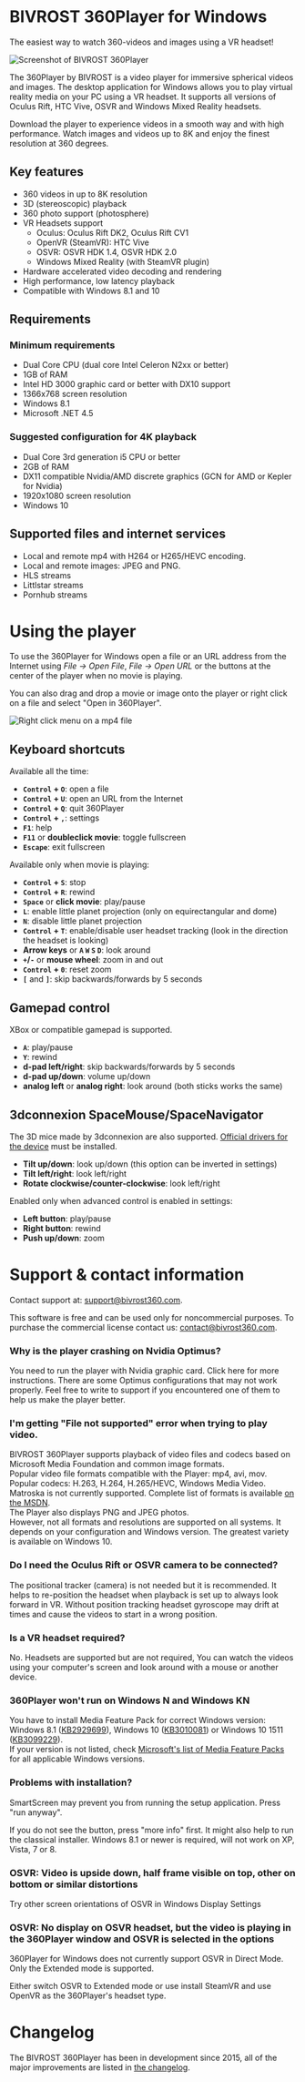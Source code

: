 BIVROST 360Player for Windows
=============================

The easiest way to watch 360-videos and images using a VR headset!

![Screenshot of BIVROST 360Player](Docs/360Player-movie.png)

The 360Player by BIVROST is a video player for immersive spherical videos and images. The desktop application for Windows allows you to play virtual reality media on your PC using a VR headset. It supports all versions of Oculus Rift, HTC Vive, OSVR and Windows Mixed Reality headsets.

Download the player to experience videos in a smooth way and with high performance. Watch images and videos up to 8K and enjoy the finest resolution at 360 degrees.


Key features
------------

* 360 videos in up to 8K resolution
* 3D (stereoscopic) playback
* 360 photo support (photosphere)
* VR Headsets support
  * Oculus: Oculus Rift DK2, Oculus Rift CV1
  * OpenVR (SteamVR): HTC Vive
  * OSVR: OSVR HDK 1.4, OSVR HDK 2.0
  * Windows Mixed Reality (with SteamVR plugin)
* Hardware accelerated video decoding and rendering
* High performance, low latency playback
* Compatible with Windows 8.1 and 10


Requirements
------------

### Minimum requirements
* Dual Core CPU (dual core Intel Celeron N2xx or better)
* 1GB of RAM
* Intel HD 3000 graphic card or better with DX10 support
* 1366x768 screen resolution
* Windows 8.1
* Microsoft .NET 4.5


### Suggested configuration for 4K playback
* Dual Core 3rd generation i5 CPU or better
* 2GB of RAM
* DX11 compatible Nvidia/AMD discrete graphics (GCN for AMD or Kepler for Nvidia)
* 1920x1080 screen resolution
* Windows 10



Supported files and internet services
-------------------------------------
* Local and remote mp4 with H264 or H265/HEVC encoding.
* Local and remote images: JPEG and PNG.
* HLS streams
* Littlstar streams
* Pornhub streams


Using the player
================

To use the 360Player for Windows open a file or an URL address from the Internet using *File → Open File*, *File → Open URL* or the buttons at the center of the player when no movie is playing.

You can also drag and drop a movie or image onto the player or right click on a file and select "Open in 360Player".

![Right click menu on a mp4 file](Docs/Rightclick-menu.png)

Keyboard shortcuts
------------------

Available all the time:

* **`Control` + `O`**: open a file
* **`Control` + `U`**: open an URL from the Internet
* **`Control` + `Q`**: quit 360Player
* **`Control` + `,`**: settings
* **`F1`**: help
* **`F11`** or **doubleclick movie**: toggle fullscreen
* **`Escape`**: exit fullscreen


Available only when movie is playing:

* **`Control` + `S`**: stop
* **`Control` + `R`**: rewind
* **`Space`** or **click movie**: play/pause
* **`L`**: enable little planet projection (only on equirectangular and dome)
* **`N`**: disable little planet projection
* **`Control` + `T`**: enable/disable user headset tracking (look in the direction the headset is looking)
* **Arrow keys** or **`A` `W` `S` `D`**: look around
* **`+`/`-`** or **mouse wheel**: zoom in and out
* **`Control` + `0`**: reset zoom
* **`[`** and **`]`**: skip backwards/forwards by 5 seconds

Gamepad control
---------------

XBox or compatible gamepad is supported.

* **`A`**: play/pause
* **`Y`**: rewind
* **d-pad left/right**: skip backwards/forwards by 5 seconds
* **d-pad up/down**: volume up/down
* **analog left** or **analog right**: look around (both sticks works the same)


3dconnexion SpaceMouse/SpaceNavigator
-------------------------------------

The 3D mice made by 3dconnexion are also supported. 
[Official drivers for the device](http://www.3dconnexion.pl/service/drivers.html) must be installed.

* **Tilt up/down**: look up/down (this option can be inverted in settings)
* **Tilt left/right**: look left/right
* **Rotate clockwise/counter-clockwise**: look left/right

Enabled only when advanced control is enabled in settings:

* **Left button**: play/pause
* **Right button**: rewind
* **Push up/down**: zoom



Support & contact information
=============================

Contact support at: support@bivrost360.com.

This software is free and can be used only for noncommercial purposes. To purchase the commercial license contact us: contact@bivrost360.com.

### Why is the player crashing on Nvidia Optimus?
You need to run the player with Nvidia graphic card. Click here for more instructions. There are some Optimus configurations that may not work properly. Feel free to write to support if you encountered one of them to help us make the player better.

### I'm getting "File not supported" error when trying to play video.
BIVROST 360Player supports playback of video files and codecs based on Microsoft Media Foundation and common image formats.  
Popular video file formats compatible with the Player: mp4, avi, mov. Popular codecs: H.263, H.264, H.265/HEVC, Windows Media Video. Matroska is not currently supported. Complete list of formats is available [on the MSDN][msdn-file-formats].  
The Player also displays PNG and JPEG photos.  
However, not all formats and resolutions are supported on all systems. It depends on your configuration and Windows version. The greatest variety is available on Windows 10.

[msdn-file-formats]: https://msdn.microsoft.com/pl-pl/library/windows/desktop/dd757927(v=vs.85).aspx

### Do I need the Oculus Rift or OSVR camera to be connected?
The positional tracker (camera) is not needed but it is recommended. It helps to re-position the headset when playback is set up to always look forward in VR. Without position tracking headset gyroscope may drift at times and cause the videos to start in a wrong position.

### Is a VR headset required?
No. Headsets are supported but are not required, You can watch the videos using your computer's screen and look around with a mouse or another device.

### 360Player won't run on Windows N and Windows KN
You have to install Media Feature Pack for correct Windows version: Windows 8.1 ([KB2929699][KB2929699]), Windows 10 ([KB3010081][KB3010081]) or Windows 10 1511 ([KB3099229][KB3099229]).  
If your version is not listed, check [Microsoft's list of Media Feature Packs][media-feature-pack-list] for all applicable Windows versions.

[KB2929699]: https://support.microsoft.com/en-us/kb/2929699
[KB3010081]: https://support.microsoft.com/en-us/kb/3010081
[KB3099229]: https://support.microsoft.com/en-us/kb/3099229
[media-feature-pack-list]: https://support.microsoft.com/en-us/help/3145500/media-feature-pack-list-for-windows-n-editions

### Problems with installation? 
SmartScreen may prevent you from running the setup application. 
Press "run anyway". 

If you do not see the button, press "more info" first. 
It might also help to run the classical installer. 
Windows 8.1 or newer is required, will not work on XP, Vista, 7 or 8.


### OSVR: Video is upside down, half frame visible on top, other on bottom or similar distortions

Try other screen orientations of OSVR in Windows Display Settings


### OSVR: No display on OSVR headset, but the video is playing in the 360Player window and OSVR is selected in the options

360Player for Windows does not currently support OSVR in Direct Mode.
Only the Extended mode is supported.

Either switch OSVR to Extended mode or use install SteamVR and use OpenVR as the 360Player's headset type.



Changelog
=========

The BIVROST 360Player has been in development since 2015, all of the major improvements are listed in [the changelog](CHANGELOG.md).
